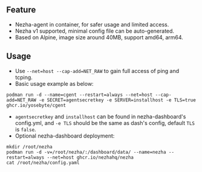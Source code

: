 ## Feature

- Nezha-agent in container, for safer usage and limited access.
- Nezha v1 supported, minimal config file can be auto-generated.
- Based on Alpine, image size around 40MB, support amd64, arm64.

## Usage

- Use `--net=host --cap-add=NET_RAW` to gain full access of ping and tcping.
- Basic usage example as below: 

```
podman run -d --name=cgent --restart=always --net=host --cap-add=NET_RAW -e SECRET=agentsecretkey -e SERVER=installhost -e TLS=true ghcr.io/yosebyte/cgent
```
- `agentsecretkey` and `installhost` can be found in nezha-dashboard's config.yml, and `-e TLS` should be the same as dash's config, default `TLS` is `false`.
- Optional nezha-dashboard deployment: 
```
mkdir /root/nezha
podman run -d -v=/root/nezha/:/dashboard/data/ --name=nezha --restart=always --net=host ghcr.io/nezhahq/nezha
cat /root/nezha/config.yaml
```